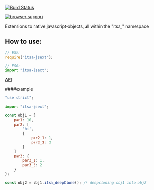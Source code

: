 [![Build Status](https://travis-ci.org/ItsAsbreuk/itsa-jsext.svg?branch=master)](https://travis-ci.org/ItsAsbreuk/itsa-jsext)

[![browser support](https://ci.testling.com/ItsAsbreuk/itsa-jsext.png)](https://ci.testling.com/ItsAsbreuk/itsa-jsext)

Extensions to native javascript-objects, all within the "itsa_" namespace

## How to use:

```js
// ES5:
require("itsa-jsext");

// ES6:
import "itsa-jsext";
```

[API](http://projects.itsasbreuk.nl/modules/itsa-jsext/api/)

####example
```js
"use strict";

import "itsa-jsext";

const obj1 = {
    par1: 10,
    par2: [
        'hi',
        {
            par2_1: 1,
            par2_2: 2
        }
    ];
    par3: {
        par3_1: 1,
        par3_2: 2
    }
};

const obj2 = obj1.itsa_deepClone(); // deepcloning obj1 into obj2
```